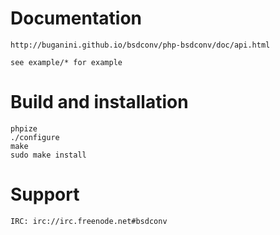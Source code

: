 # Documentation

	http://buganini.github.io/bsdconv/php-bsdconv/doc/api.html

	see example/* for example

# Build and installation

	phpize
	./configure
	make
	sudo make install

# Support

	IRC: irc://irc.freenode.net#bsdconv

